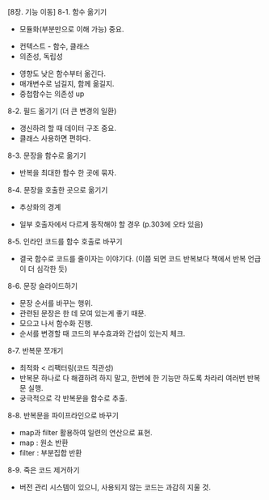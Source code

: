 [8장. 기능 이동]
8-1. 함수 옮기기
- 모듈화(부분만으로 이해 가능) 중요. 
* 컨텍스트 - 함수, 클래스
* 의존성, 독립성
- 영향도 낮은 함수부터 옮긴다.
- 매개변수로 넘길지, 함께 옮길지.
- 중첩함수는 의존성 up

8-2. 필드 옮기기 (더 큰 변경의 일환)
- 갱신하려 할 때 데이터 구조 중요.
- 클래스 사용하면 편하다.

8-3. 문장을 함수로 옮기기
- 반복을 최대한 함수 한 곳에 묶자.

8-4. 문장을 호출한 곳으로 옮기기
* 추상화의 경계
- 일부 호출자에서 다르게 동작해야 할 경우
(p.303에 오타 있음)

8-5. 인라인 코드를 함수 호출로 바꾸기
- 결국 함수로 코드를 줄이자는 이야기다. (이쯤 되면 코드 반복보다 책에서 반복 언급이 더 심각한 듯)

8-6. 문장 슬라이드하기
- 문장 순서를 바꾸는 행위.
- 관련된 문장은 한 데 모여 있는게 좋기 때문.
- 모으고 나서 함수화 진행.
- 순서를 변경할 때 코드의 부수효과와 간섭이 있는지 체크.

8-7. 반복문 쪼개기
- 최적화 < 리팩터링(코드 직관성)
- 반복문 하나로 다 해결하려 하지 말고, 한번에 한 기능만 하도록 차라리 여러번 반복문 실행.
- 궁극적으로 각 반복문을 함수로 추출.

8-8. 반복문을 파이프라인으로 바꾸기
- map과 filter 활용하여 일련의 연산으로 표현.
- map : 원소 반환
- filter : 부분집합 반환

8-9. 죽은 코드 제거하기
- 버전 관리 시스템이 있으니, 사용되지 않는 코드는 과감히 지울 것.

